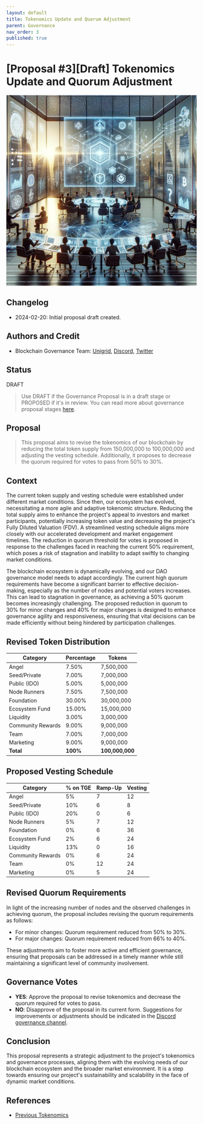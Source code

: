 ```yaml
---
layout: default
title: Tokenomics Update and Quorum Adjustment
parent: Governance
nav_order: 3
published: true
---
```


# [Proposal #3][Draft] Tokenomics Update and Quorum Adjustment

![](../../assets/images/prop_3.png)

## Changelog

- 2024-02-20: Initial proposal draft created.

## Authors and Credit 

- Blockchain Governance Team: [Unigrid](https://www.unigrid.org/), [Discord](https://discord.gg/wTkQKHP8yP), [Twitter](http://www.twitter.com/unigrid_org)

## Status 

DRAFT

> Use DRAFT if the Governance Proposal is in a draft stage or PROPOSED if it's in review. You can read more about governance proposal stages [here](../best-practices.md).

## Proposal

> This proposal aims to revise the tokenomics of our blockchain by reducing the total token supply from 150,000,000 to 100,000,000 and adjusting the vesting schedule. Additionally, it proposes to decrease the quorum required for votes to pass from 50% to 30%.

## Context

The current token supply and vesting schedule were established under different market conditions. Since then, our ecosystem has evolved, necessitating a more agile and adaptive tokenomic structure. Reducing the total supply aims to enhance the project's appeal to investors and market participants, potentially increasing token value and decreasing the project's Fully Diluted Valuation (FDV). A streamlined vesting schedule aligns more closely with our accelerated development and market engagement timelines. The reduction in quorum threshold for votes is proposed in response to the challenges faced in reaching the current 50% requirement, which poses a risk of stagnation and inability to adapt swiftly to changing market conditions.

The blockchain ecosystem is dynamically evolving, and our DAO governance model needs to adapt accordingly. The current high quorum requirements have become a significant barrier to effective decision-making, especially as the number of nodes and potential voters increases. This can lead to stagnation in governance, as achieving a 50% quorum becomes increasingly challenging. The proposed reduction in quorum to 30% for minor changes and 40% for major changes is designed to enhance governance agility and responsiveness, ensuring that vital decisions can be made efficiently without being hindered by participation challenges.

## Revised Token Distribution

| Category          | Percentage | Tokens       |
|-------------------|------------|--------------|
| Angel             | 7.50%      | 7,500,000    |
| Seed/Private      | 7.00%      | 7,000,000    |
| Public (IDO)      | 5.00%      | 5,000,000    |
| Node Runners      | 7.50%      | 7,500,000    |
| Foundation        | 30.00%     | 30,000,000   |
| Ecosystem Fund    | 15.00%     | 15,000,000   |
| Liquidity         | 3.00%      | 3,000,000    |
| Community Rewards | 9.00%      | 9,000,000    |
| Team              | 7.00%      | 7,000,000    |
| Marketing         | 9.00%      | 9,000,000    |
| **Total**         | **100%**   | **100,000,000** |

## Proposed Vesting Schedule

| Category          | % on TGE | Ramp-Up | Vesting |
|-------------------|----------|---------|---------|
| Angel             | 5%       | 7       | 12      |
| Seed/Private      | 10%      | 6       | 8       |
| Public (IDO)      | 20%      | 0       | 6       |
| Node Runners      | 5%       | 7       | 12      |
| Foundation        | 0%       | 6       | 36      |
| Ecosystem Fund    | 2%       | 6       | 24      |
| Liquidity         | 13%      | 0       | 16      |
| Community Rewards | 0%       | 6       | 24      |
| Team              | 0%       | 12      | 24      |
| Marketing         | 0%       | 5       | 24      |

## Revised Quorum Requirements

In light of the increasing number of nodes and the observed challenges in achieving quorum, the proposal includes revising the quorum requirements as follows:

- For minor changes: Quorum requirement reduced from 50% to 30%.
- For major changes: Quorum requirement reduced from 66% to 40%.

These adjustments aim to foster more active and efficient governance, ensuring that proposals can be addressed in a timely manner while still maintaining a significant level of community involvement.

## Governance Votes

- **YES**: Approve the proposal to revise tokenomics and decrease the quorum required for votes to pass.
- **NO**: Disapprove of the proposal in its current form. Suggestions for improvements or adjustments should be indicated in the [Discord governance channel](https://discord.gg/wTkQKHP8yP).

## Conclusion

This proposal represents a strategic adjustment to the project's tokenomics and governance processes, aligning them with the evolving needs of our blockchain ecosystem and the broader market environment. It is a step towards ensuring our project's sustainability and scalability in the face of dynamic market conditions.

## References

- [Previous Tokenomics](./2023_09_PROP_1_DAO/Unigrid_DAO_v103.pdf)

